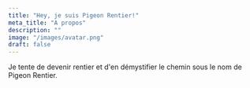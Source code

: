 ```yaml
---
title: "Hey, je suis Pigeon Rentier!"
meta_title: "A propos"
description: ""
image: "/images/avatar.png"
draft: false
---
```


Je tente de devenir rentier et d'en démystifier le chemin sous le nom de Pigeon Rentier.
